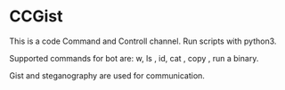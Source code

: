 # CCGist

This is a code Command and Controll channel.
Run scripts with python3.

Supported commands for bot are: w, ls <PATH>, id, cat <FILE NAME>, copy <FILE NAME>, run a binary.

Gist and steganography are used for communication.
